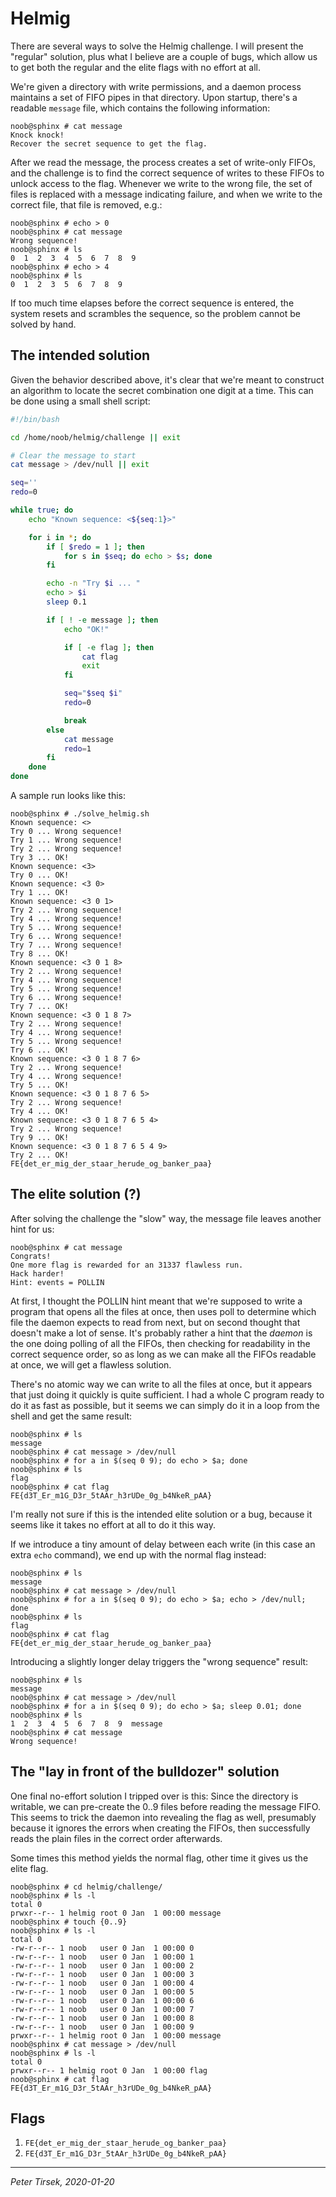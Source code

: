 # Helmig

There are several ways to solve the Helmig challenge. I will present
the "regular" solution, plus what I believe are a couple of bugs, which
allow us to get both the regular and the elite flags with no effort at
all.

We're given a directory with write permissions, and a daemon process
maintains a set of FIFO pipes in that directory. Upon startup, there's
a readable `message` file, which contains the following information:

```
noob@sphinx # cat message
Knock knock!
Recover the secret sequence to get the flag.
```

After we read the message, the process creates a set of write-only
FIFOs, and the challenge is to find the correct sequence of writes to
these FIFOs to unlock access to the flag. Whenever we write to the
wrong file, the set of files is replaced with a message indicating
failure, and when we write to the correct file, that file is removed,
e.g.:

```
noob@sphinx # echo > 0
noob@sphinx # cat message
Wrong sequence!
noob@sphinx # ls
0  1  2  3  4  5  6  7  8  9
noob@sphinx # echo > 4
noob@sphinx # ls
0  1  2  3  5  6  7  8  9
```

If too much time elapses before the correct sequence is entered, the
system resets and scrambles the sequence, so the problem cannot be
solved by hand.


## The intended solution

Given the behavior described above, it's clear that we're meant to
construct an algorithm to locate the secret combination one digit at a
time. This can be done using a small shell script:

```sh
#!/bin/bash

cd /home/noob/helmig/challenge || exit

# Clear the message to start
cat message > /dev/null || exit

seq=''
redo=0

while true; do
	echo "Known sequence: <${seq:1}>"

	for i in *; do
		if [ $redo = 1 ]; then
			for s in $seq; do echo > $s; done
		fi

		echo -n "Try $i ... "
		echo > $i
		sleep 0.1

		if [ ! -e message ]; then
			echo "OK!"

			if [ -e flag ]; then
				cat flag
				exit
			fi

			seq="$seq $i"
			redo=0

			break
		else
			cat message
			redo=1
		fi
	done
done
```

A sample run looks like this:
```
noob@sphinx # ./solve_helmig.sh
Known sequence: <>
Try 0 ... Wrong sequence!
Try 1 ... Wrong sequence!
Try 2 ... Wrong sequence!
Try 3 ... OK!
Known sequence: <3>
Try 0 ... OK!
Known sequence: <3 0>
Try 1 ... OK!
Known sequence: <3 0 1>
Try 2 ... Wrong sequence!
Try 4 ... Wrong sequence!
Try 5 ... Wrong sequence!
Try 6 ... Wrong sequence!
Try 7 ... Wrong sequence!
Try 8 ... OK!
Known sequence: <3 0 1 8>
Try 2 ... Wrong sequence!
Try 4 ... Wrong sequence!
Try 5 ... Wrong sequence!
Try 6 ... Wrong sequence!
Try 7 ... OK!
Known sequence: <3 0 1 8 7>
Try 2 ... Wrong sequence!
Try 4 ... Wrong sequence!
Try 5 ... Wrong sequence!
Try 6 ... OK!
Known sequence: <3 0 1 8 7 6>
Try 2 ... Wrong sequence!
Try 4 ... Wrong sequence!
Try 5 ... OK!
Known sequence: <3 0 1 8 7 6 5>
Try 2 ... Wrong sequence!
Try 4 ... OK!
Known sequence: <3 0 1 8 7 6 5 4>
Try 2 ... Wrong sequence!
Try 9 ... OK!
Known sequence: <3 0 1 8 7 6 5 4 9>
Try 2 ... OK!
FE{det_er_mig_der_staar_herude_og_banker_paa}
```


## The elite solution (?)

After solving the challenge the "slow" way, the message file leaves
another hint for us:

```
noob@sphinx # cat message
Congrats!
One more flag is rewarded for an 31337 flawless run.
Hack harder!
Hint: events = POLLIN
```

At first, I thought the POLLIN hint meant that we're supposed to write
a program that opens all the files at once, then uses poll to determine
which file the daemon expects to read from next, but on second thought
that doesn't make a lot of sense. It's probably rather a hint that the
_daemon_ is the one doing polling of all the FIFOs, then checking for
readability in the correct sequence order, so as long as we can make
all the FIFOs readable at once, we will get a flawless solution.

There's no atomic way we can write to all the files at once, but it
appears that just doing it quickly is quite sufficient. I had a whole C
program ready to do it as fast as possible, but it seems we can simply
do it in a loop from the shell and get the same result:

```
noob@sphinx # ls
message
noob@sphinx # cat message > /dev/null
noob@sphinx # for a in $(seq 0 9); do echo > $a; done
noob@sphinx # ls
flag
noob@sphinx # cat flag
FE{d3T_Er_m1G_D3r_5tAAr_h3rUDe_0g_b4NkeR_pAA}
```

I'm really not sure if this is the intended elite solution or a bug,
because it seems like it takes no effort at all to do it this way.

If we introduce a tiny amount of delay between each write (in this case
an extra `echo` command), we end up with the normal flag instead:

```
noob@sphinx # ls
message
noob@sphinx # cat message > /dev/null
noob@sphinx # for a in $(seq 0 9); do echo > $a; echo > /dev/null; done
noob@sphinx # ls
flag
noob@sphinx # cat flag
FE{det_er_mig_der_staar_herude_og_banker_paa}
```

Introducing a slightly longer delay triggers the "wrong sequence" result:

```
noob@sphinx # ls
message
noob@sphinx # cat message > /dev/null
noob@sphinx # for a in $(seq 0 9); do echo > $a; sleep 0.01; done
noob@sphinx # ls
1  2  3  4  5  6  7  8  9  message
noob@sphinx # cat message
Wrong sequence!
```


## The "lay in front of the bulldozer" solution

One final no-effort solution I tripped over is this: Since the
directory is writable, we can pre-create the 0..9 files before reading
the message FIFO. This seems to trick the daemon into revealing the
flag as well, presumably because it ignores the errors when creating
the FIFOs, then successfully reads the plain files in the correct order
afterwards.

Some times this method yields the normal flag, other time it gives us
the elite flag.

```
noob@sphinx # cd helmig/challenge/
noob@sphinx # ls -l
total 0
prwxr--r-- 1 helmig root 0 Jan  1 00:00 message
noob@sphinx # touch {0..9}
noob@sphinx # ls -l
total 0
-rw-r--r-- 1 noob   user 0 Jan  1 00:00 0
-rw-r--r-- 1 noob   user 0 Jan  1 00:00 1
-rw-r--r-- 1 noob   user 0 Jan  1 00:00 2
-rw-r--r-- 1 noob   user 0 Jan  1 00:00 3
-rw-r--r-- 1 noob   user 0 Jan  1 00:00 4
-rw-r--r-- 1 noob   user 0 Jan  1 00:00 5
-rw-r--r-- 1 noob   user 0 Jan  1 00:00 6
-rw-r--r-- 1 noob   user 0 Jan  1 00:00 7
-rw-r--r-- 1 noob   user 0 Jan  1 00:00 8
-rw-r--r-- 1 noob   user 0 Jan  1 00:00 9
prwxr--r-- 1 helmig root 0 Jan  1 00:00 message
noob@sphinx # cat message > /dev/null
noob@sphinx # ls -l
total 0
prwxr--r-- 1 helmig root 0 Jan  1 00:00 flag
noob@sphinx # cat flag
FE{d3T_Er_m1G_D3r_5tAAr_h3rUDe_0g_b4NkeR_pAA}
```


## Flags

1. `FE{det_er_mig_der_staar_herude_og_banker_paa}`
2. `FE{d3T_Er_m1G_D3r_5tAAr_h3rUDe_0g_b4NkeR_pAA}`


---
_Peter Tirsek, 2020-01-20_
